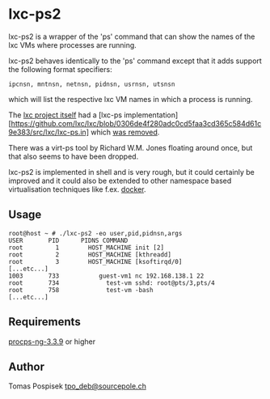 lxc-ps2
=======

lxc-ps2 is a wrapper of the 'ps' command that can show
the names of the lxc VMs where processes are running.

lxc-ps2 behaves identically to the 'ps' command except
that it adds support the following format specifiers:

    ipcnsn, mntnsn, netnsn, pidnsn, usrnsn, utsnsn

which will list the respective lxc VM names in which a
process is running.

The [lxc project itself](https://github.com/lxc/lxc) had
a [lxc-ps implementation][https://github.com/lxc/lxc/blob/0306de4f280adc0cd5faa3cd365c584d61c9e383/src/lxc/lxc-ps.in]
which [was removed](https://github.com/lxc/lxc/commit/7f12cae956c003445e6ee182b414617b52532af6).

There was a virt-ps tool by Richard W.M. Jones floating
around once, but that also seems to have been dropped.

lxc-ps2 is implemented in shell and is very rough, but
it could certainly be improved and it could also be
extended to other namespace based virtualisation
techniques like f.ex.
[docker](https://duckduckgo.com/l/?kh=-1&uddg=https%3A%2F%2Fwww.docker.com%2F).

Usage
-----

    root@host ~ # ./lxc-ps2 -eo user,pid,pidnsn,args
    USER       PID      PIDNS COMMAND
    root         1        HOST_MACHINE init [2]
    root         2        HOST_MACHINE [kthreadd]
    root         3        HOST_MACHINE [ksoftirqd/0]
    [...etc...]
    1003       733           guest-vm1 nc 192.168.138.1 22
    root       734             test-vm sshd: root@pts/3,pts/4
    root       758             test-vm -bash
    [...etc...]


Requirements
------------
[procps-ng-3.3.9](http://sourceforge.net/projects/procps-ng/) or higher

Author
------

Tomas Pospisek <tpo_deb@sourcepole.ch>
